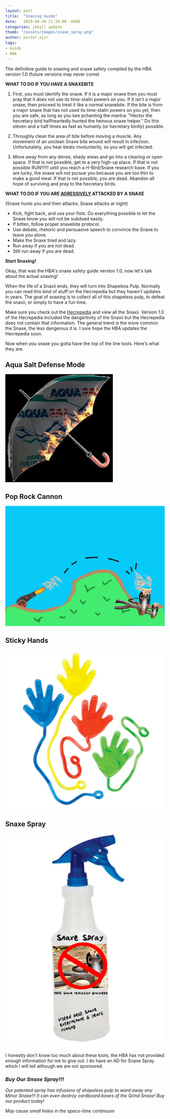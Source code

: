 ```yaml
---
layout: post
title:  "Snaxing Guide"
date:   2020-04-30 21:39:00 -0500
categories: jekyll update
thumb: "/assets/images/snaxe_spray.png"
author: mister_mjir
tags:
- Guide
- HBA
---
```


The definitive guide to snaxing and snaxe safety compiled by the HBA version 1.0 (future versions may never come)

**WHAT TO DO IF YOU HAVE A SNAXEBITE**

1. First, you must identify the snaxe. If it is a major snaxe then you must pray that it does not use its time-stalin powers on you. If it isn't a major snaxe, then proceed to treat it like a normal snaxebite. If the bite is from a major snaxe that has not used its time-stalin powers on you yet, then you are safe, as long as you kee pchanting the mantra: "Hector the hecretary bird halfheartedly hunted the heinous snaxe helper." Do this eleven and a half times as fast as humanly (or hecretary birdly) possible.

2. Throughly clean the area of bite before moving a muscle. Any movement of an unclean Snaxe bite wound will result in infection. Unfortunately, you hear beats involuntarily, so you will get infected.

3. Move away from any dense, shady areas and go into a clearing or open space. If that is not possible, get to a very high-up place. If that is not possible RUN!!!!!! until you reach a H-Bird/Snaxe research base. If you are lucky, the snaxe will not pursue you because you are too thin to make a good meal. If that is not possible, you are dead. Abandon all hope of surviving and pray to the hecretary birds.

**WHAT TO DO IF YOU ARE <ins>AGRESSIVELY</ins> ATTACKED BY A SNAXE**

(Snaxe hunts you and then attacks; Snaxe attacks at night)

* Kick, fight back, and use your fists. Do everything possible to let the Snaxe know you will not be subdued easily.
* If bitten, follow proper snaxebite protocol.
* Use debate, rhetoric and persuasive speech to convince the Snaxe to leave you alone.
* Make the Snaxe tired and lazy.
* Run away if you are not dead.
* Still run away if you are dead.

**Start Snaxing!**

Okay, that was the HBA's snaxe safety guide version 1.0, now let's talk about the actual snaxing!

When the life of a Snaxii ends, they will turn into Shapeless Pulp. Normally you can read this kind of stuff on the Hecrepedia but they haven't updates in years. The goal of snaxing is to collect all of this shapeless pulp, to defeat the snaxii, or simply to have a fun time.

Make sure you check out the [Hecrepedia](https://hecrepedia.github.io) and view all the Snaxii. Version 1.0 of the Hecrepedia included the dangertivity of the Snaxii but the Hecrepedia does not contain that information. The general trend is the more common the Snaxe, the less dangerous it is. I sure hope the HBA updates the Hecrepedia soon.

Now when you snaxe you gotta have the top of the line tools. Here's what they are.

## Aqua Salt Defense Mode

![](/assets/images/aqua_salt_defense_mode.png)

## Pop Rock Cannon

![](/assets/images/pop_rock_cannon.png)

## Sticky Hands

![](/assets/images/sticky_hands.png)

## Snaxe Spray

![](/assets/images/snaxe_spray.png)


I honestly don't know too much about these tools, the HBA has not provided enough information for me to give out. I do have an AD for Snaxe Spray which I will tell although we are not sponsored.

### *Buy Our Snaxe Spray!!!*

*Our patented spray has infusions of shapeless pulp to ward away any Minor Snaxe!!! It can even destroy cardboard boxes of the Grind Snaxe! Buy our product today!*

*May cause small holes in the space-time continuum*
